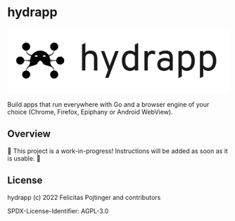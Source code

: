 # hydrapp

![Logo](./docs/logo-readme.png)

Build apps that run everywhere with Go and a browser engine of your choice (Chrome, Firefox, Epiphany or Android WebView).

## Overview

🚧 This project is a work-in-progress! Instructions will be added as soon as it is usable. 🚧

## License

hydrapp (c) 2022 Felicitas Pojtinger and contributors

SPDX-License-Identifier: AGPL-3.0
